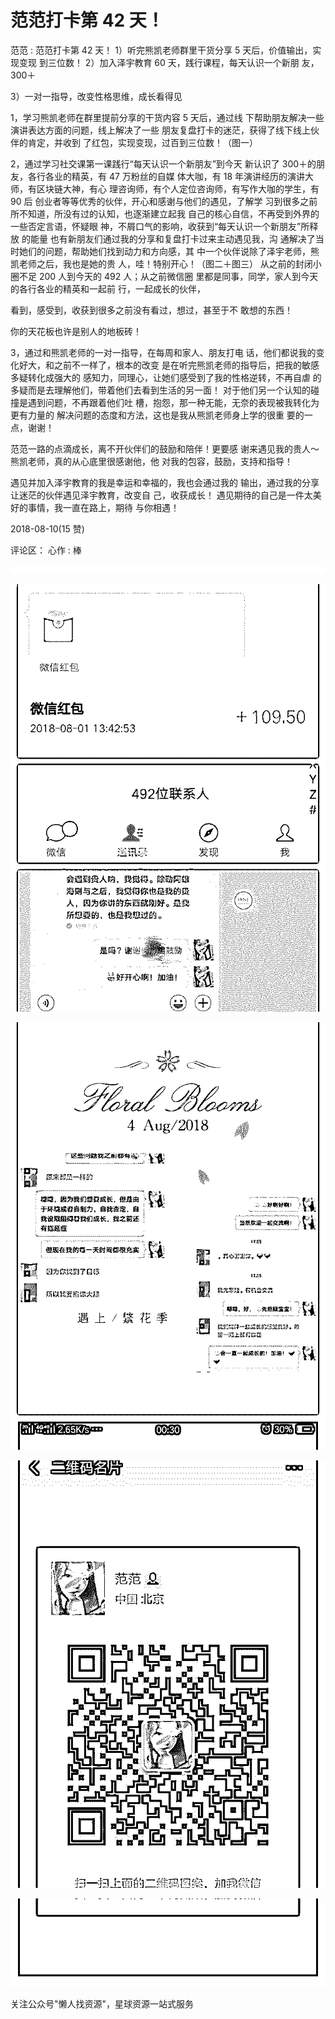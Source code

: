 # 范范打卡第 42 天！

范范 : 范范打卡第 42 天！ 1）听完熊凯老师群里干货分享 5 天后，价值输出，实现变现 到三位数！ 2）加入泽宇教育 60 天，践行课程，每天认识一个新朋 友，300＋

3）一对一指导，改变性格思维，成长看得见

1，学习熊凯老师在群里提前分享的干货内容 5 天后，通过线 下帮助朋友解决一些演讲表达方面的问题，线上解决了一些 朋友复盘打卡的迷茫，获得了线下线上伙伴的肯定，并收到 了红包，实现变现，过百到三位数！（图一）

2，通过学习社交课第一课践行“每天认识一个新朋友”到今天 新认识了 300＋的朋友，各行各业的精英，有 47 万粉丝的自媒 体大咖，有 18 年演讲经历的演讲大师，有区块链大神，有心 理咨询师，有个人定位咨询师，有写作大咖的学生，有 90 后 创业者等等优秀的伙伴，开心和感谢与他们的遇见，了解学 习到很多之前所不知道，所没有过的认知，也逐渐建立起我 自己的核心自信，不再受到外界的一些否定言语，怀疑眼 神，不屑口气的影响，收获到“每天认识一个新朋友”所释放 的能量 也有新朋友们通过我的分享和复盘打卡过来主动遇见我，沟 通解决了当时她们的问题，帮助她们找到动力和方向感，其 中一个伙伴说除了泽宇老师，熊凯老师之后，我也是她的贵 人，哇！特别开心！（图二＋图三） 从之前的封闭小圈不足 200 人到今天的 492 人；从之前微信圈 里都是同事，同学，家人到今天的各行各业的精英和一起前 行，一起成长的伙伴，

看到，感受到，收获到很多之前没有看过，想过，甚至于不 敢想的东西！

你的天花板也许是别人的地板砖！

3，通过和熊凯老师的一对一指导，在每周和家人、朋友打电 话，他们都说我的变化好大，和之前不一样了，根本的改变 是在听完熊凯老师的指导后，把我的敏感多疑转化成强大的 感知力，同理心，让她们感受到了我的性格逆转，不再自虐 的多疑而是去理解他们，带着他们去看到生活的另一面！ 对于他们另一个认知的碰撞是遇到问题，不再跟着他们吐 槽，抱怨，那一种无能，无奈的表现被我转化为更有力量的 解决问题的态度和方法，这也是我从熊凯老师身上学的很重 要的一点，谢谢！

范范一路的点滴成长，离不开伙伴们的鼓励和陪伴！更要感 谢来遇见我的贵人～熊凯老师，真的从心底里很感谢他，他 对我的包容，鼓励，支持和指导！

遇见并加入泽宇教育的我是幸运和幸福的，我也会通过我的 输出，通过我的分享让迷茫的伙伴遇见泽宇教育，改变自 己，收获成长！ 遇见期待的自己是一件太美好的事情，我一直在路上，期待 与你相遇！

2018-08-10(15 赞)

评论区： 心作 : 棒

![image](img/Image_650.png)

![image](img/Image_651.png)

![image](img/Image_652.png)

![image](img/Image_653.png)

![image](img/Image_654.png)

关注公众号"懒人找资源"，星球资源一站式服务